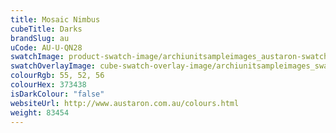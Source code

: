```yaml
---
title: Mosaic Nimbus
cubeTitle: Darks
brandSlug: au
uCode: AU-U-QN28
swatchImage: product-swatch-image/archiunitsampleimages_austaron-swatch_Mosaic_Nimbus.jpg
swatchOverlayImage: cube-swatch-overlay-image/archiunitsampleimages_swatch-overlay_austaron.png
colourRgb: 55, 52, 56
colourHex: 373438
isDarkColour: "false"
websiteUrl: http://www.austaron.com.au/colours.html
weight: 83454
---
```

